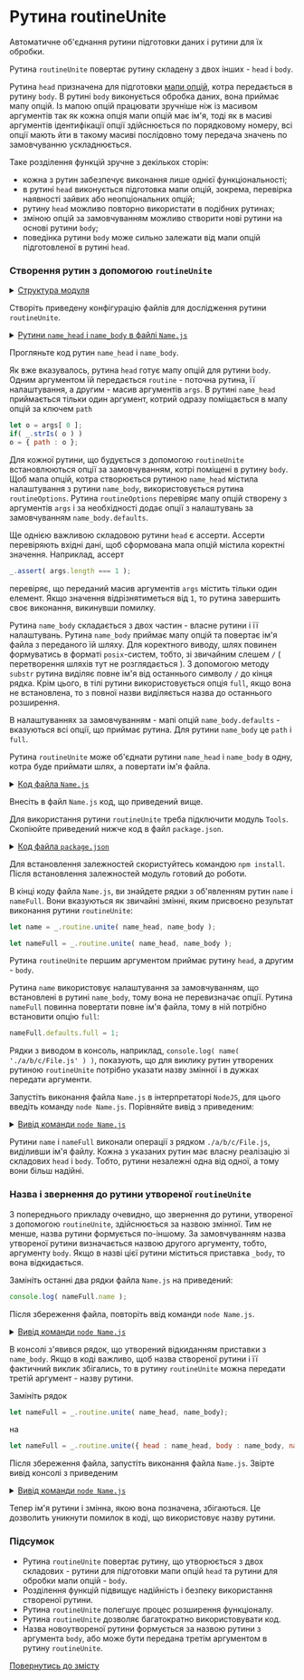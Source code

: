# Рутина routineUnite

Автоматичне об'єднання рутини підготовки даних і рутини для їх обробки.

Рутина `routineUnite` повертає рутину складену з двох інших - `head` i `body`.

Рутина `head` призначена для підготовки [мапи опцій](../concept/RoutineInput.md), котра передається в рутину `body`. В рутині `body` виконується обробка даних, вона приймає мапу опцій. Із мапою опцій працювати зручніше ніж із масивом аргументів так як кожна опція мапи опцій має ім'я, тоді як в масиві аргументів ідентифікації опції здійснюється по порядковому номеру, всі опції мають йти в такому масиві послідовно тому передача значень по замовчуванню ускладнюється.

Таке розділення функцій зручне з декількох сторін:

- кожна з рутин забезпечує виконання лише однієї функціональності;
- в рутині `head` виконується підготовка мапи опцій, зокрема, перевірка наявності зайвих або неопціональних опцій;
- рутину `head` можливо повторно використати в подібних рутинах;
- зміною опцій за замовчуванням можливо створити нові рутини на основі рутини `body`;
- поведінка рутини `body` може сильно залежати від мапи опцій підготовленої в рутині `head`.

### Створення рутин з допомогою `routineUnite`

<details>
  <summary><u>Структура модуля</u></summary>

```
routineUnite
      ├── Name.js
      └── package.json
```

</details>

Створіть приведену конфігурацію файлів для дослідження рутини `routineUnite`.

<details>
  <summary><u>Рутини <code>name_head</code> i <code>name_body</code> в файлі <code>Name.js</code></u></summary>

```js
function name_head( routine, args )
{
  let o = args[ 0 ];
  if( _.strIs( o ) )
  o = { path : o };

  _.routine.options( routine, o );
  _.assert( o && _.strIs( o.path ), 'Expects strings {-o.path-}' );
  _.assert( args.length === 1 );
  _.assert( arguments.length === 2 );

  return o;
}

function name_body( o )
{
  let i = o.path.lastIndexOf( '/' );
  if( i !== -1 )
  o.path = o.path.substr( i+1 );

  if( !o.full )
  {
    let i = o.path.lastIndexOf( '.' );
    if( i !== -1 ) o.path = o.path.substr( 0, i );
  }

  return o.path;
}

name_body.defaults =
{
  path : null,
  full : 0,
}
```

</details>

Прогляньте код рутин `name_head` i `name_body`.

Як вже вказувалось, рутина `head` готує мапу опцій для рутини `body`. Одним аргументом їй передається `routine` - поточна рутина, її налаштування, а другим - масив аргументів `args`. В рутині `name_head` приймається тільки один аргумент, котрий одразу поміщається в мапу опцій за ключем `path`

```js
let o = args[ 0 ];
if( _.strIs( o ) )
o = { path : o };
```

Для кожної рутини, що будується з допомогою `routineUnite` встановлюються опції за замовчуванням, котрі поміщені в рутину `body`. Щоб мапа опцій, котра створюється рутиною `name_head` містила налаштування з рутини `name_body`, використовується рутина `routineOptions`. Рутина `routineOptions` перевіряє мапу опцій створену з аргументів `args` і за необхідності додає опції з налаштувань за замовчуванням `name_body.defaults`.

Ще однією важливою складовою рутини `head` є ассерти. Ассерти перевіряють вхідні дані, щоб сформована мапа опцій містила коректні значення. Наприклад, ассерт

```js
_.assert( args.length === 1 );
```

перевіряє, що переданий масив аргументів `args` містить тільки один елемент. Якщо значення відрізнятиметься від `1`, то рутина завершить своє виконання, викинувши помилку.

Рутина `name_body` складається з двох частин - власне рутини і її налаштувань. Рутина `name_body` приймає мапу опцій та повертає ім'я файла з переданого їй шляху. Для коректного виводу, шлях повинен формуватись в форматі `posix`-систем, тобто, зі звичайним слешем `/` ( перетворення шляхів тут не розглядається ). З допомогою методу `substr` рутина виділяє повне ім'я від останнього символу `/` до кінця рядка. Крім цього, в тілі рутини використовується опція `full`, якщо вона не встановлена, то з повної назви виділяється назва до останнього розширення.

В налаштуваннях за замовчуванням - мапі опцій `name_body.defaults` - вказуються всі опції, що приймає рутина. Для рутини `name_body` це `path` i `full`.

Рутина `routineUnite` може об'єднати рутини `name_head` i `name_body` в одну, котра буде приймати шлях, а повертати ім'я файла.

<details>
  <summary><u>Код файла <code>Name.js</code></u></summary>

```js
let _ = require( 'wTools' );

//

function name_head( routine, args )
{
  let o = args[ 0 ];
  if( _.strIs( o ) )
  o = { path : o };

  _.routine.options( routine, o );
  _.assert( o && _.strIs( o.path ), 'Expects strings {-o.path-}' );
  _.assert( args.length === 1 );
  _.assert( arguments.length === 2 );

  return o;
}

function name_body( o )
{
  let i = o.path.lastIndexOf( '/' );
  if( i !== -1 )
  o.path = o.path.substr( i+1 );

  if( !o.full )
  {
    let i = o.path.lastIndexOf( '.' );
    if( i !== -1 ) o.path = o.path.substr( 0, i );
  }

  return o.path;
}

name_body.defaults =
{
  path : null,
  full : 0,
}

let name = _.routine.unite( name_head, name_body );

let nameFull = _.routine.unite( name_head, name_body );
nameFull.defaults.full = 1;

console.log( name( './a/b/c/File.js' ) );
console.log( nameFull( './a/b/c/File.js' ) );
```

</details>

Внесіть в файл `Name.js` код, що приведений вище.

Для використання рутини `routineUnite` треба підключити модуль `Tools`. Скопіюйте приведений нижче код в файл `package.json`.

<details>
    <summary><u>Код файла <code>package.json</code></u></summary>

```json
{
  "dependencies": {
    "wTools": ""
  }
}
```

</details>

Для встановлення залежностей скористуйтесь командою `npm install`. Після встановлення залежностей модуль готовий до роботи.

В кінці коду файла `Name.js`, ви знайдете рядки з об'явленням рутин `name` i `nameFull`. Вони вказуються як звичайні змінні, яким присвоєно результат виконання рутини `routineUnite`:

```js
let name = _.routine.unite( name_head, name_body );

let nameFull = _.routine.unite( name_head, name_body );
```

Рутина `routineUnite` першим аргументом приймає рутину `head`, а другим - `body`.

Рутина `name` використовує налаштування за замовчуванням, що встановлені в рутині `name_body`, тому вона не перевизначає опції. Рутина `nameFull` повинна повертати повне ім'я файла, тому в ній потрібно встановити опцію `full`:

```js
nameFull.defaults.full = 1;
```

Рядки з виводом в консоль, наприклад, `console.log( name( './a/b/c/File.js' ) )`, показують, що для виклику рутин утворених рутиною `routineUnite` потрібно указати назву змінної і в дужках передати аргументи.

Запустіть виконання файла `Name.js` в інтерпретаторі `NodeJS`, для цього введіть команду `node Name.js`. Порівняйте вивід з приведеним:

<details>
  <summary><u>Вивід команди <code>node Name.js</code></u></summary>

```
$ node Name.js
File
File.js
```

</details>

Рутини `name` i `nameFull` виконали операції з рядком `./a/b/c/File.js`, виділивши ім'я файлу. Кожна з указаних рутин має власну реалізацію зі складових `head` i `body`. Тобто, рутини незалежні одна від одної, а тому вони більш надійні.

### Назва і звернення до рутини утвореної `routineUnite`

З попереднього прикладу очевидно, що звернення до рутини, утвореної з допомогою `routineUnite`, здійснюється за назвою змінної. Тим не менше, назва рутини формується по-іншому. За замовчуванням назва утвореної рутини визначається назвою другого аргументу, тобто, аргументу `body`. Якщо в назві цієї рутини міститься приставка `_body`, то вона відкидається.

Замініть останні два рядки файла `Name.js` на приведений:

```js
console.log( nameFull.name );
```

Після збереження файла, повторіть ввід команди `node Name.js`.

<details>
  <summary><u>Вивід команди <code>node Name.js</code></u></summary>

```
$ node Name.js
name
```

</details>

В консолі з'явився рядок, що утворений відкиданням приставки з `name_body`. Якщо в коді важливо, щоб назва створеної рутини і її фактичний виклик збігались, то в рутину `routineUnite` можна передати третій аргумент - назву рутини.

Замініть рядок

```js
let nameFull = _.routine.unite( name_head, name_body);
```

на

```js
let nameFull = _.routine.unite({ head : name_head, body : name_body, name : 'nameFull' });
```

Після збереження файла, запустіть виконання файла `Name.js`. Звірте вивід консолі з приведеним

<details>
  <summary><u>Вивід команди <code>node Name.js</code></u></summary>

```
$ node Name.js
nameFull
```

</details>

Тепер ім'я рутини і змінна, якою вона позначена, збігаються. Це дозволить уникнути помилок в коді, що використовує назву рутини.

### Підсумок

- Рутина `routineUnite` повертає рутину, що утворюється з двох складових - рутини для підготовки мапи опцій `head` та рутини для обробки мапи опцій - `body`.
- Розділення функцій підвищує надійність і безпеку використання створеної рутини.
- Рутина `routineUnite` полегшує процес розширення функціоналу.
- Рутина `routineUnite` дозволяє багатократно використовувати код.
- Назва новоутвореної рутини формується за назвою рутини з аргумента `body`, або може бути передана третім аргументом в рутину `routineUnite`.

[Повернутись до змісту](../README.md#Туторіали)
